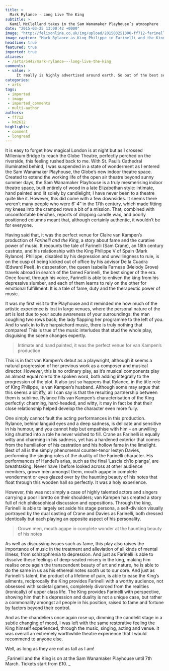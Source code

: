```yaml
---
title: >
  Mark Rylance - Long Live The King
subtitle: >
  Kamil McClelland takes in the Sam Wanamaker Playhouse’s atmosphere
date: "2015-03-25 13:00:42 +0000"
image: "http://felixonline.co.uk/img/upload/201503251300-ff712-farinelli-555-captioneda.jpg"
image_caption: "Mark Rylance as King Philippe in Farinelli and the King. "
headline: true
featured: true
imported: true
aliases:
 - /arts/5442/mark-rylance---long-live-the-king
comments:
 - value: >
     It really is highly advertised around earth. So out of the best seven point guards, we have three possess experienced fifa ultimate team or personal success. It says football is the ultimate team competition. <br>crÃ©dits fifa gratuit http://creditsfut.com/
categories:
 - arts
tags:
 - imported
 - image
 - imported_comments
 - multi-author
authors:
 - ff712
 - km2612
highlights:
 - comment
 - longread
---
```


It is easy to forget how magical London is at night but as I crossed Millenium Bridge to reach the Globe Theatre, perfectly perched on the riverside, this feeling rushed back to me. With St. Paul’s Cathedral illuminated behind, I was suspended in a state of wonderment as I entered the Sam Wanamaker Playhouse, the Globe’s new indoor theatre space. Created to extend the working life of the open air theatre beyond sunny summer days, the Sam Wanamaker Playhouse is a truly mesmerising indoor theatre space, built entirely of wood in a late Elizabethan style: intimate, hand painted and lit solely by candlelight; I have never been to a theatre quite like it. However, this did come with a few downsides. It seems there weren’t many people who were 6’ 4” in the 17th century, which made fitting my knees into the cramped rows a bit of a mission. That, combined with uncomfortable benches, reports of dripping candle wax, and poorly positioned columns meant that, although certainly authentic, it wouldn’t be for everyone.

Having said that, it was the perfect venue for Claire van Kampen’s production of _Farinelli and the King_, a story about fame and the curative power of music. It recounts the tale of Farinelli (Sam Crane), an 18th century castrato, and his relationship with the King Philippe V of Spain (Mark Rylance). Philippe, disabled by his depression and unwillingness to rule, is on the cusp of being kicked out of office by his advisor De la Cuadra (Edward Peel). In desperation, the queen Isabella Farnese (Melody Grove) travels abroad in search of the famed Farinelli, the best singer of the era. Once found, through his voice, Farinelli is able to enliven the king from his depressive slumber, and each of them learns to rely on the other for emotional fulfillment. It is a tale of fame, duty and the therapeutic power of music.

It was my first visit to the Playhouse and it reminded me how much of the artistic experience is lost in large venues, where the personal nature of the art is lost due to your acute awareness of your surroundings: the man coughing two rows back; the lady flapping her programme to the left of you. And to walk in to live harpsichord music, there is truly nothing that compares! This is true of the music interludes that stud the whole play, disguising the scene changes expertly.

> Intimate and hand painted, it was the perfect venue for van Kampen’s production

This is in fact van Kampen’s debut as a playwright, although it seems a natural progression of her previous work as a composer and musical director. However, this is no ordinary play, as it’s musical components play an almost equal role to the spoken word, both adding integrally to the progression of the plot. It also just so happens that Rylance, in the title role of King Philippe, is van Kampen’s husband. Although some may argue that this seems a bit iffy, all I can say is that the resulting partnership between them is sublime. Rylance fills van Kampen’s characterisation of the King perfectly: charming, hard-headed, and witty, it may in fact be that their close relationship helped develop the character even more fully.

One simply cannot fault the acting performances in this production. Rylance, behind languid eyes and a deep sadness, is delicate and sensitive in his humour, and you cannot help but empathise with him – an unwilling king shunted into a role he never wished to fill. Crane as Farinelli is equally witty and charming in his sadness, yet has a hardened exterior that comes from the humiliation of his castration and his hollow fame in the limelight. Best of all is the simply phenomenal counter-tenor Iestyn Davies, performing the singing roles of the duality of the Farinelli character. His performances of Handel’s arias, such as the final ‘Lascia ch’io pianga’, are breathtaking. Never have I before looked across at other audience members, grown men amongst them, mouth agape in complete wonderment or eyes glazed over by the haunting beauty of his notes that float through this wooden hall so perfectly. It was a holy experience.

However, this was not simply a case of highly talented actors and singers carrying a poor libretto on their shoulders; van Kampen has created a story full of rich philosophical discussion and oppositions. Through the king, Farinelli is able to largely set aside his stage persona, a self-division visually portrayed by the dual casting of Crane and Davies as Farinelli, both dressed identically but each playing an opposite aspect of his personality.

> Grown men, mouth agape in complete wonder at the haunting beauty of his notes

As well as discussing issues such as fame, this play also raises the importance of music in the treatment and alleviation of all kinds of mental illness, from schizophrenia to depression. And just as Farinelli is able to dissolve these feelings of deep-seated misery in the king, making him realise once again the transcendent beauty of art and nature, he is able to do the same in us as his ethereal notes sooth us to our core. And just as Farinelli’s talent, the product of a lifetime of pain, is able to ease the King’s ailments, reciprocally the King provides Farinelli with a worthy audience, not obsessed with societal games, completely divorced from the realities (ironically) of upper class life. The King provides Farinelli with perspective, showing him that his depression and duality is not a unique case, but rather a commonality amongst all people in his position, raised to fame and fortune by factors beyond their control.

And as the chandeliers once again rose up, dimming the candlelit stage in a subtle changing of mood, I was left with the same restorative feeling the King himself experienced, through the music, singing, acting and venue. It was overall an extremely worthwhile theatre experience that I would recommend to anyone else.

Well, as long as they are not as tall as I am!

_Farinelli and the King is on at the Sam Wanamaker Playhouse until 7th March. Tickets start from £10. _
